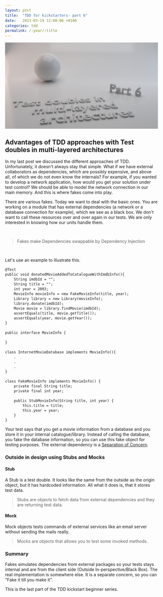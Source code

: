 ```yaml
---
layout: post
title:  "TDD for kickstarters- part 6"
date:   2021-03-19 12:00:06 +0100
categories: tdd
permalink: /:year/:title
---
```


![test doubles in multi-layered architectures](../images/TDD6-test-doubles.png)

## Advantages of TDD approaches with Test doubles in multi-layered architectures

In my last post we discussed the different approaches of TDD. Unfortunately, it doesn't always stay that simple. 
What if we have external collaborators as dependencies, which are possibly expensive, and above all, of which we do not even know the internals?
For example, if you wanted to develop a network application, how would you get your solution under test control?
We should be able to model the network connection in our main memory. And this is where fakes come into play.

There are various fakes. Today we want to deal with the basic ones. You are working on a module that has 
external dependencies (a network or a database connection for example), which we see as a black box.
We don't want to call these resources over and over again in our tests. 
We are only interested in knowing how our units handle them.

<br>

>Fakes make Dependencies swappable by Dependency Injection

<br>

Let's use an example to illustrate this.

    @Test
    public void donatedMovieAddedToCatalogueWithImdbInfo(){
        String imdbId = "";
        String title = "";
        int year = 2003;
        MovieInfo movieInfo = new FakeMovieInfo(title, year);
        Library library = new Library(movieInfo);
        library.donate(imdbId);
        Movie movie = library.findMovie(imdbId);
        assertEquals(title, movie.getTitle());
        assertEquals(year, movie.getYear());
    }

    public interface MovieInfo {

    }

    class InternetMovieDatabase implements MovieInfo(){ 
        .
        .
        .
    }
    
    class FakeMovieInfo implements MovieInfo() {
        private final String title;
        private final int year;

        public StubMovieInfo(String title, int year) {
            this.title = title;
            this.year = year;
        }
    }

Your test says that you get a movie information from a database and you store it in your internal catalogue/library.
Instead of calling the database, you fake the database information, so you can use this fake object for testing purposes.
The external dependency is a [Separation of Concern](https://en.wikipedia.org/wiki/Separation_of_concerns).

### Outside in design using Stubs and Mocks
#### Stub
A Stub is a test double. It looks like the same from the outside as the origin object, but it has hardcoded information.
All what it does is, that it stores test data.

>Stubs are objects to fetch data from external dependencies and they are returning test data.

#### Mock
Mock objects tests commands of external services like an email server without sending
the mails really.

>Mocks are objects that allows you to test some invoked methods.


### Summary
Fakes simulates dependencies from external packages so your tests stays internal and are from the client side
(Outside In-perspective/Black Box). The real implementation is somewhere else. It is a separate concern,
so you can "Fake it till you make it".


This is the last part of the TDD kickstart beginner series.